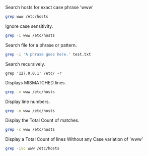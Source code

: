 Search hosts for exact case phrase 'www'
```bash
grep www /etc/hosts
```

Ignore case sensitivity.
```bash
grep -i www /etc/hosts
```

Search file for a phrase or pattern.
```bash
grep -i 'A phrase goes here.' test.txt
```

Search recursively.
```
grep '127.0.0.1' /etc/ -r
```

Displays MISMATCHED lines.
```bash
grep -v www /etc/hosts
```

Display line numbers.
```bash
grep -n www /etc/hosts
```

Display the Total Count of matches.
```bash
grep -c www /etc/hosts
```

Display a Total Count of lines Without any Case variation of 'www'
```bash
grep -ivc www /etc/hosts
```

